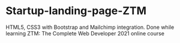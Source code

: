 # Startup-landing-page-ZTM
HTML5, CSS3 with Bootstrap and Mailchimp integration. Done while learning ZTM: The Complete Web Developer 2021 online course
